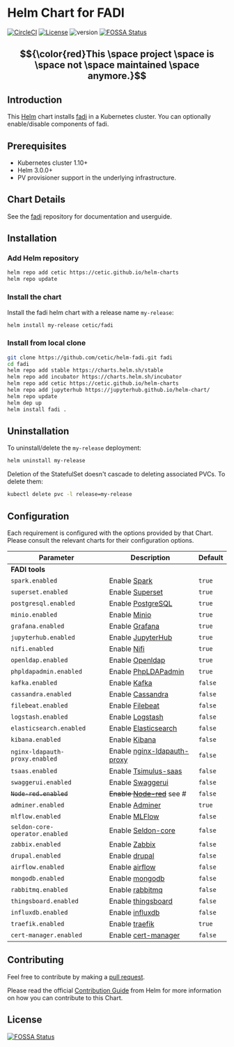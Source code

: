 # Helm Chart for FADI

[![CircleCI](https://circleci.com/gh/cetic/helm-fadi.svg?style=svg)](https://circleci.com/gh/cetic/helm-fadi/tree/master) [![License](https://img.shields.io/badge/License-Apache%202.0-blue.svg)](https://opensource.org/licenses/Apache-2.0) ![version](https://img.shields.io/github/tag/cetic/helm-fadi.svg?label=release)
[![FOSSA Status](https://app.fossa.io/api/projects/git%2Bgithub.com%2Fcetic%2Fhelm-fadi.svg?type=shield)](https://app.fossa.io/projects/git%2Bgithub.com%2Fcetic%2Fhelm-fadi?ref=badge_shield)

## $${\color{red}This \space project \space is \space not \space maintained \space anymore.}$$

## Introduction

This [Helm](https://github.com/kubernetes/helm) chart installs [fadi](https://github.com/cetic/fadi) in a Kubernetes cluster.
You can optionally enable/disable components of fadi.

## Prerequisites

- Kubernetes cluster 1.10+
- Helm 3.0.0+
- PV provisioner support in the underlying infrastructure.

## Chart Details

See the [fadi](https://github.com/cetic/fadi) repository for documentation and userguide.

## Installation

### Add Helm repository

```bash
helm repo add cetic https://cetic.github.io/helm-charts
helm repo update
```

### Install the chart

Install the fadi helm chart with a release name `my-release`:

```bash
helm install my-release cetic/fadi
```

### Install from local clone

```bash
git clone https://github.com/cetic/helm-fadi.git fadi
cd fadi
helm repo add stable https://charts.helm.sh/stable
helm repo add incubator https://charts.helm.sh/incubator
helm repo add cetic https://cetic.github.io/helm-charts
helm repo add jupyterhub https://jupyterhub.github.io/helm-chart/
helm repo update
helm dep up
helm install fadi .
```

## Uninstallation

To uninstall/delete the `my-release` deployment:

```bash
helm uninstall my-release
```

Deletion of the StatefulSet doesn't cascade to deleting associated PVCs. To delete them:

```bash
kubectl delete pvc -l release=my-release
```

## Configuration

Each requirement is configured with the options provided by that Chart. Please consult the relevant charts for their configuration options.

| Parameter                                                                   | Description                                                                                                        | Default                         |
| --------------------------------------------------------------------------- | -------------------------------------------------------------------------------------------------------------------| ------------------------------- |
| **FADI tools**                                                              |
| `spark.enabled`                                                             | Enable [Spark](https://github.com/helm/charts/tree/master/stable/spark)                                            | `true`                          |
| `superset.enabled`                                                          | Enable [Superset](https://github.com/helm/charts/tree/master/stable/superset)                                      | `true`                          |
| `postgresql.enabled`                                                        | Enable [PostgreSQL](https://github.com/cetic/helm-postgresql)                                                      | `true`                          |
| `minio.enabled`                                                             | Enable [Minio](https://github.com/helm/charts/tree/master/stable/minio)                                            | `true`                          |
| `grafana.enabled`                                                           | Enable [Grafana](https://github.com/helm/charts/tree/master/stable/grafana)                                        | `true`                          |
| `jupyterhub.enabled`                                                        | Enable [JupyterHub](https://github.com/jupyterhub/helm-chart)                                                      | `true`                          |
| `nifi.enabled`                                                              | Enable [Nifi](https://github.com/cetic/helm-nifi)                                                                  | `true`                          | 
| `openldap.enabled`                                                          | Enable [Openldap](https://github.com/helm/charts/tree/master/stable/openldap)                                      | `true`                          |
| `phpldapadmin.enabled`                                                      | Enable [PhpLDAPadmin](https://github.com/cetic/helm-phpLDAPadmin)                                                  | `true`                          |
| `kafka.enabled`                                                             | Enable [Kafka](https://github.com/helm/charts/tree/master/incubator/kafka)                                         | `false`                         |
| `cassandra.enabled`                                                         | Enable [Cassandra](https://github.com/helm/charts/tree/master/incubator/cassandra)                                 | `false`                         |
| `filebeat.enabled`                                                          | Enable [Filebeat](https://github.com/helm/charts/tree/master/stable/filebeat)                                      | `false`                         |
| `logstash.enabled`                                                          | Enable [Logstash](https://github.com/helm/charts/tree/master/stable/logstash)                                      | `false`                         |
| `elasticsearch.enabled`                                                     | Enable [Elasticsearch](https://github.com/helm/charts/tree/master/stable/elasticsearch)                            | `false`                         |
| `kibana.enabled`                                                            | Enable [Kibana](https://github.com/helm/charts/tree/master/stable/kibana)                                          | `false`                         |
| `nginx-ldapauth-proxy.enabled`                                              | Enable [nginx-ldapauth-proxy](https://github.com/helm/charts/tree/master/stable/nginx-ldapauth-proxy)              | `false`                         |
| `tsaas.enabled`                                                             | Enable [Tsimulus-saas](https://github.com/cetic/helm-tsimulus-saas)                                                | `false`                         |
| `swaggerui.enabled`                                                         | Enable [Swaggerui](https://github.com/cetic/helm-swagger-ui)                                                       | `false`                         |
| ~~`Node-red.enabled`~~                                                          | ~~Enable [Node-red](https://github.com/helm/charts/tree/master/stable/node-red)~~ see #                                      | `false`                         |
| `adminer.enabled`                                                           | Enable [Adminer](https://github.com/cetic/helm-adminer)                                                            | `true`                          |
| `mlflow.enabled`                                                            | Enable [MLFlow](https://github.com/cetic/helm-mlflow)                                                              | `false`                         |
| `seldon-core-operator.enabled`                                              | Enable [Seldon-core](https://github.com/SeldonIO/seldon-core/tree/master/helm-charts/seldon-core-operator)         | `false`                         |
| `zabbix.enabled`                                                            | Enable [Zabbix](https://github.com/cetic/helm-zabbix)                                                              | `false`                         |
| `drupal.enabled`                                                            | Enable [drupal](https://github.com/cetic/helm-drupal)                                                              | `false`                         |
| `airflow.enabled`                                                            | Enable [airflow](https://artifacthub.io/packages/helm/bitnami/airflow)                                                              | `false`                         |
| `mongodb.enabled`                                                            | Enable [mongodb](https://artifacthub.io/packages/helm/bitnami/mongodb)                                                              | `false`                         |
| `rabbitmq.enabled`                                                            | Enable [rabbitmq](https://artifacthub.io/packages/helm/bitnami/rabbitmq)                                                              | `false`                         |
| `thingsboard.enabled`                                                            | Enable [thingsboard](https://github.com/cetic/helm-thingsboard)                                                              | `false`                         |
| `influxdb.enabled`                                                            | Enable [influxdb](https://github.com/bitnami/charts/tree/master/bitnami/influxdb)                                                              | `false`                         |
| `traefik.enabled`                                                            | Enable [traefik](https://github.com/traefik/traefik-helm-chart/tree/master/traefik)                                                              | `true`                         |
| `cert-manager.enabled`                                                            | Enable [cert-manager](https://github.com/cert-manager/cert-manager)                                                              | `false`                         |
## Contributing

Feel free to contribute by making a [pull request](https://github.com/cetic/helm-fadi/pull/new/master).

Please read the official [Contribution Guide](https://github.com/helm/charts/blob/master/CONTRIBUTING.md) from Helm for more information on how you can contribute to this Chart.

## License
[![FOSSA Status](https://app.fossa.io/api/projects/git%2Bgithub.com%2Fcetic%2Fhelm-fadi.svg?type=large)](https://app.fossa.io/projects/git%2Bgithub.com%2Fcetic%2Fhelm-fadi?ref=badge_large)
